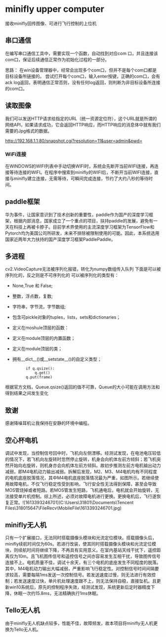 # minifly upper computer
 接收minifly回传图像、可进行飞行控制的上位机

## 串口通信
在编写串口通信工具中，需要实现一个函数，自动找到对应com 口，并且连接该com口，保证后续通信正常作为初始化过程的一部分。

思路：
在win设备管理器中，经常会出现多个com口，但并不是每个com口都是目标设备所链接的。
尝试打开每个com口，输入enter按键，正确的com口，会有ack log返回，表明通信正常否则，没有任何log返回，则判断为非目标设备所连接的com口。

## 读取图像
我们可以发送HTTP请求给指定的URL（统一资源定位符），这个URL就是所谓的网络API，如果请求成功，它会返回HTTP响应，而HTTP响应的消息体中就有我们需要的Jpg格式的数据。

http://192.168.1.1:80/snapshot.cgi?resolution=11&user=admin&pwd=

### WiFi连接
在WINDOWS的WIFI列表中手动切换WIFI时，系统会先断开当前WIFI连接，再连接等待连接的WIFI。在程序中搜索到minifly的WIFI后，不断开当前WIFI连接，直接与minifly建立连接，无需等待，可瞬间完成连接，节约了大约八秒的等待时间。

## paddle框架
华为事件，让国家意识到了技术创新的重要性，paddle作为国产的深度学习框架，根据内部消息，国家成立了一个重点的项目，扶持paddle的发展，避免有一天在科技上再被卡脖子。目前学术界使用的主流深度学习框架为TensorFlow和Pytorch均为美国公司所研发，未来不排除被限制使用的可能。因此，本系统选用国家近两年大力扶持的国产深度学习框架PaddlePaddle。

## 多进程

cv2.VideoCapture无法被序列化报错，转化为numpy数组传入队列
下面是可以被序列化的，反之则是不可序列化的
可以被序列化的类型有：

* None,True 和 False;

* 整数，浮点数，复数;

* 字符串，字节流，字节数组;

* 包含可pickle对象的tuples，lists，sets和dictionaries；

* 定义在moshule顶层的函数：

* 定义在module顶层的内置函数；

* 定义在module顶层的类；

* 拥有__dict__()或__setstate__()的自定义类型；

            if q.qsize():
                q.get()
            q.put(frame)
根据官方文档，Queue.qsize()返回的值不可靠，Queue的大小可能在调用方法和得到结果之间发生变化

## 致谢
感谢降噪耳机让我保持在安静的环境中编程。

## 空心杯电机

调试中发现，当控制信号回中时，飞机向左侧漂移。经测试发现，在电池电压较低的情况下，若飞机向左旋转时忽然停止旋转，机身会向机体左前方倾斜；若飞机突然开始向右旋转，则机身亦会向机体左前方倾斜。故初步推测左前方电机输出动力减弱，即M4电机动力输出减弱。拆解后发现，M2、M3、M4电机均有不同程度的电机底座脱落情况，其中M4电机底座脱落情况最为严重，如图所示。若继续使用故障电机，不仅飞行稳定性受到影响，飞行安全性无法得到保障，甚至会导致MOS管烧掉或者短路。若MOS管发生短路，飞机通电后，电机就会开始旋转，无法接受单片机控制。综上所述，必须对故障电机进行更换。更换电机后，飞行遂恢复正常。![1613393246701](C:\Users\31801\Documents\Tencent Files\318015647\FileRecv\MobileFile\1613393246701.jpg)

## minifly无人机

只有一个扩展接口，无法同时搭载摄像头模块和光流定位模块。搭载摄像头后，minifly续航时间仅为60s。若进行改装，使其同时搭载摄像头模块和光流定位模块，则续航时间将继续下降，不再具有实用意义。在室内基站天线干扰下，遥控距离仅为10m。且飞机图传信号和遥控信号之间亦容易发生互相干扰，导致图传信号连接不上。电机质量不佳，调试十余天，有三个电机的底座发生不同程度的脱落。其中，M4电机动力输出大幅减弱，严重影响飞行稳定性。对控制信号时间间隔要求较高，需要每隔1ms发送一次控制信号。若发送速度过慢，则无法进行有效控制；若发送速度过快，单片机处理速度跟不上，则无法保持自稳，直接坠机。且更新win10系统后，原先的控制程序失效，经测试发现，系统更新后定时器精度下降，休眠一次约15.8ms，无法精确执行1ms休眠。

## Tello无人机

由于minifly无人机缺点较多，性能不佳，故障频发，故本项目将minifly无人机更换为Tello无人机。